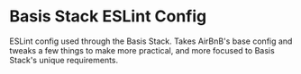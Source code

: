 # Basis Stack ESLint Config

ESLint config used through the Basis Stack. Takes AirBnB's base config and tweaks a few things to make more practical, and more focused to Basis Stack's unique requirements.